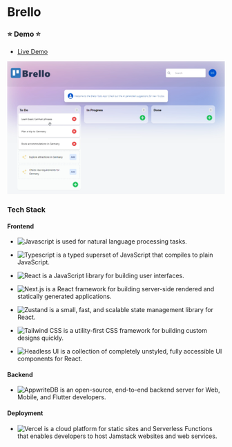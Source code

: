 # Brello

### ⭐ Demo ⭐
- [Live Demo](https://brello.codingleo.com)

<img src="assets/demo.png" width="700"/>

### Tech Stack

#### Frontend
- ![Javascript](https://img.shields.io/badge/-GPT_4-333333?style=flat&logo=openai&logoColor=green) is used for natural language processing tasks.
- ![Typescript](https://img.shields.io/badge/-Typescript-333333?style=flat&logo=Typescript&logoColor=blue) is a typed superset of JavaScript that compiles to plain JavaScript.

- ![React](https://img.shields.io/badge/-React-333333?style=flat&logo=React) is a JavaScript library for building user interfaces.
- ![Next.js](https://img.shields.io/badge/-Next.js-333333?style=flat&logo=nextdotjs) is a React framework for building server-side rendered and statically generated applications.
- ![Zustand](https://img.shields.io/badge/-Zustand-333333?style=flat&logo=redux) is a small, fast, and scalable state management library for React.
- ![Tailwind CSS](https://img.shields.io/badge/-Tailwind_CSS-333333?style=flat&logo=tailwindcss) is a utility-first CSS framework for building custom designs quickly.
- ![Headless UI](https://img.shields.io/badge/-Headless_UI-333333?style=flat&logo=headlessui) is a collection of completely unstyled, fully accessible UI components for React.

#### Backend
- ![AppwriteDB](https://img.shields.io/badge/-AppwriteDB-333333?style=flat&logo=appwrite) is an open-source, end-to-end backend server for Web, Mobile, and Flutter developers.

#### Deployment
- ![Vercel](https://img.shields.io/badge/-Vercel-333333?style=flat&logo=vercel) is a cloud platform for static sites and Serverless Functions that enables developers to host Jamstack websites and web services.
